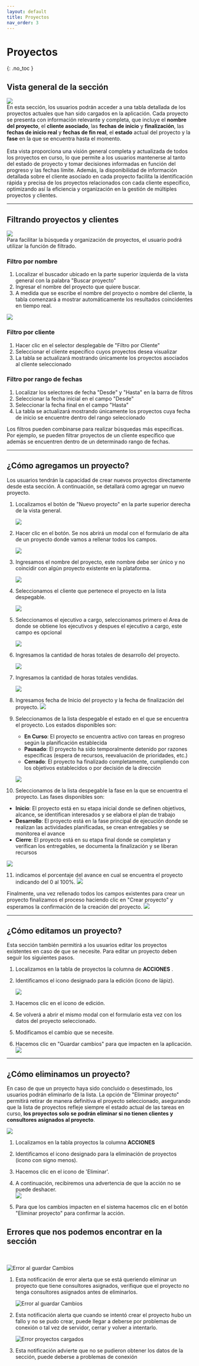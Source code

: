 ```yaml
---
layout: default
title: Proyectos
nav_order: 3
---
```


# Proyectos

{: .no_toc }

## Vista general de la sección

![](media/proyectos/proyectos.png)  
En esta sección, los usuarios podrán acceder a una tabla detallada de los proyectos actuales que han sido cargados en la aplicación. Cada proyecto se presenta con información relevante y completa, que incluye el **nombre del proyecto**, el **cliente asociado**, las **fechas de inicio** y **finalización**, las **fechas de inicio real** y **fechas de fin real**, el **estado** actual del proyecto y la **fase** en la que se encuentra hasta el momento.  
<br>
Esta vista proporciona una visión general completa y actualizada de todos los proyectos en curso, lo que permite a los usuarios mantenerse al tanto del estado de proyecto y tomar decisiones informadas en función del progreso y las fechas límite. Además, la disponibilidad de información detallada sobre el cliente asociado en cada proyecto facilita la identificación rápida y precisa de los proyectos relacionados con cada cliente específico, optimizando así la eficiencia y organización en la gestión de múltiples proyectos y clientes.

---

## Filtrando proyectos y clientes

![](media/buscador.png)  
Para facilitar la búsqueda y organización de proyectos, el usuario podrá utilizar la función de filtrado.

### Filtro por nombre

1. Localizar el buscador ubicado en la parte superior izquierda de la vista general con la palabra "Buscar proyecto"
2. Ingresar el nombre del proyecto que quiere buscar.
3. A medida que se escribe el nombre del proyecto o nombre del cliente, la tabla comenzará a mostrar automáticamente los resultados coincidentes en tiempo real.

![](media/proyectos/buscadoravanzado.png)  

### Filtro por cliente

1. Hacer clic en el selector desplegable de "Filtro por Cliente"
2. Seleccionar el cliente específico cuyos proyectos desea visualizar
3. La tabla se actualizará mostrando únicamente los proyectos asociados al cliente seleccionado

### Filtro por rango de fechas

1. Localizar los selectores de fecha "Desde" y "Hasta" en la barra de filtros
2. Seleccionar la fecha inicial en el campo "Desde"
3. Seleccionar la fecha final en el campo "Hasta"
4. La tabla se actualizará mostrando únicamente los proyectos cuya fecha de inicio se encuentre dentro del rango seleccionado

Los filtros pueden combinarse para realizar búsquedas más específicas. Por ejemplo, se pueden filtrar proyectos de un cliente específico que además se encuentren dentro de un determinado rango de fechas.

---

## ¿Cómo agregamos un proyecto?

Los usuarios tendrán la capacidad de crear nuevos proyectos directamente desde esta sección. A continuación, se detallará como agregar un nuevo proyecto.

1. Localizamos el botón de "Nuevo proyecto" en la parte superior derecha de la vista general.

   ![](media/NuevoProyecto.png)

2. Hacer clic en el botón. Se nos abrirá un modal con el formulario de alta de un proyecto donde vamos a rellenar todos los campos.

   ![](media/proyectos/creandoproyectos.png)

3. Ingresamos el nombre del proyecto, este nombre debe ser único y no coincidir con algún proyecto existente en la plataforma.

   ![](media/NombredelProyecto.png)

4. Seleccionamos el cliente que pertenece el proyecto en la lista despegable.

   ![](media/buscarCliente.png)

5. Seleccionamos el ejecutivo a cargo, seleccionamos primero el Area de donde se obtiene los ejecutivos y despues el ejecutivo a cargo, este campo es opcional

   ![](media/proyectos/proyectosejecutivoacargo.png)


6. Ingresamos la cantidad de horas totales de desarrollo del proyecto.

   ![](media/horasproyecto.png)

7. Ingresamos la cantidad de horas totales vendidas.

   ![](media/cantidadHorasVendidas.png)

8. Ingresamos fecha de Inicio del proyecto y la fecha de finalización del proyecto.
   ![](media/fechaInicio.png)

9. Seleccionamos de la lista despegable el estado en el que se encuentra el proyecto. Los estados disponibles son:
   - **En Curso**: El proyecto se encuentra activo con tareas en progreso según la planificación establecida
   - **Pausado**: El proyecto ha sido temporalmente detenido por razones específicas (espera de recursos, reevaluación de prioridades, etc.)
   - **Cerrado**: El proyecto ha finalizado completamente, cumpliendo con los objetivos establecidos o por decisión de la dirección
   
   
   ![](media/proyectos/proyectoestados.png)

10. Seleccionamos de la lista despegable la fase en la que se encuentra el proyecto. Las fases disponibles son:
   - **Inicio**: El proyecto está en su etapa inicial donde se definen objetivos, alcance, se identifican interesados y se elabora el plan de trabajo
   - **Desarrollo**: El proyecto está en la fase principal de ejecución donde se realizan las actividades planificadas, se crean entregables y se monitorea el avance
   - **Cierre**: El proyecto está en su etapa final donde se completan y verifican los entregables, se documenta la finalización y se liberan recursos
   
   
   ![](media/proyectos/proyectosfase.png)

11. indicamos el porcentaje del avance en cual se encuentra el proyecto indicando del 0 al 100%.
    ![](media/proyecto.png)

Finalmente, una vez rellenado todos los campos existentes para crear un proyecto finalizamos el proceso haciendo clic en "Crear proyecto" y esperamos la confirmación de la creación del proyecto.
![](media/btnCrearProyecto.png)

---

## ¿Cómo editamos un proyecto?

Esta sección también permitirá a los usuarios editar los proyectos existentes en caso de que se necesite. Para editar un proyecto deben seguir los siguientes pasos.

1. Localizamos en la tabla de proyectos la columna de **ACCIONES** .
2. Identificamos el icono designado para la edición (icono de lápiz).

   ![](media/botonEditarProyecto.png)

3. Hacemos clic en el icono de edición.
4. Se volverá a abrir el mismo modal con el formulario esta vez con los datos del proyecto seleccionado.
5. Modificamos el cambio que se necesite.
6. Hacemos clic en "Guardar cambios" para que impacten en la aplicación.  
   ![](media/btnGuardarCambios.png)

---

## ¿Cómo eliminamos un proyecto?

En caso de que un proyecto haya sido concluido o desestimado, los usuarios podrán eliminarlo de la lista. La opción de "Eliminar proyecto" permitirá retirar de manera definitiva el proyecto seleccionado, asegurando que la lista de proyectos refleje siempre el estado actual de las tareas en curso, **los proyectos solo se podrán eliminar si no tienen clientes y consultores asignados al proyecto**.

![](media/proyectos/botonEliminar.png)

1. Localizamos en la tabla proyectos la columna **ACCIONES**
2. Identificamos el icono designado para la eliminación de proyectos (icono con signo menos).
3. Hacemos clic en el icono de 'Eliminar'.
4. A continuación, recibiremos una advertencia de que la acción no se puede deshacer.  
   ![](media/proyectos/eliminarProyecto.png)

5. Para que los cambios impacten en el sistema hacemos clic en el botón "Eliminar proyecto" para confirmar la acción.

## Errores que nos podemos encontrar en la sección <br>

<br><br>
![Error al guardar Cambios](media/proyectos/errorProyecto1.png)

1. Esta notificación de error alerta que se está queriendo eliminar un proyecto que tiene consultores asignados, verifique que el proyecto no tenga consultores asignados antes de eliminarlos. <br>

   ![Error al guardar Cambios](media/proyectos/errorProyecto2.png)

2. Esta notificación alerta que cuando se intentó crear el proyecto hubo un fallo y no se pudo crear, puede llegar a deberse por problemas de conexión o tal vez de servidor, cerrar y volver a intentarlo.<br>

   ![Error proyectos cargados](media/proyectos/errorProyecto3.png)

3. Esta notificación advierte que no se pudieron obtener los datos de la sección, puede deberse a problemas de conexión
